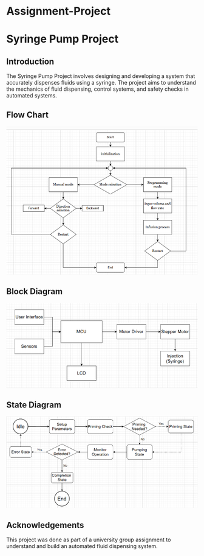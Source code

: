 # Assignment-Project
# Syringe Pump Project

## Introduction
The Syringe Pump Project involves designing and developing a system that accurately dispenses fluids using a syringe. The project aims to understand the mechanics of fluid dispensing, control systems, and safety checks in automated systems.

## Flow Chart
![Flow Chart](Flowchart.png)

## Block Diagram
![Block Diagram](BlockDiagram.png)

## State Diagram
![State Diagram](StateDiagram.png)

## Acknowledgements
This project was done as part of a university group assignment to understand and build an automated fluid dispensing system.
